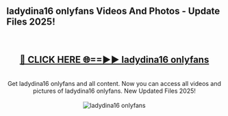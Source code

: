 <h2>ladydina16 onlyfans Videos And Photos - Update Files 2025!</h2>
<br>
<div align="center">
<h2><a href="https://linkcuts.com/hfmhzwbr" rel="nofollow">🔴 CLICK HERE 🌐==►► ladydina16 onlyfans</a></h2>
<br>
Get ladydina16 onlyfans and all content. Now you can access all videos and pictures of ladydina16 onlyfans. New Updated Files 2025!
<br>
<br>
<a href="https://linkcuts.com/hfmhzwbr" rel="nofollow" data-target="animated-image.originalLink"><img src="https://i.ibb.co.com/WyWwxjT/player-gif2.gif" alt="ladydina16 onlyfans" style="max-width: 100%; display: inline-block;" data-target="animated-image.originalImage"></a>
</div>
<br>